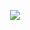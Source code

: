 <p align="center">
  <a href="https://skillicons.dev">
    <img src="https://skillicons.dev/icons?i=github,bootstrap,ruby,vscode,vue" />
  </a>
</p>
